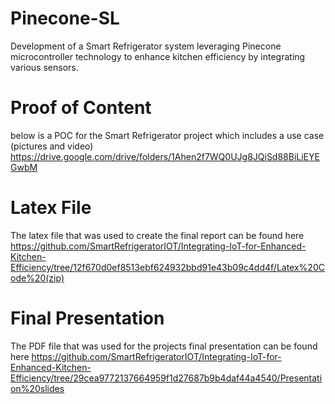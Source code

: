 # Pinecone-SL
Development of a Smart Refrigerator system leveraging Pinecone microcontroller technology to enhance kitchen efficiency by integrating various sensors.

# Proof of Content
below is a POC for the Smart Refrigerator project which includes a use case (pictures and video)
https://drive.google.com/drive/folders/1Ahen2f7WQ0UJg8JQiSd88BiLiEYEGwbM 

# Latex File
The latex file that was used to create the final report can be found here
https://github.com/SmartRefrigeratorIOT/Integrating-IoT-for-Enhanced-Kitchen-Efficiency/tree/12f670d0ef8513ebf624932bbd91e43b09c4dd4f/Latex%20Code%20(zip)

# Final Presentation
The PDF file that was used for the projects final presentation can be found here
https://github.com/SmartRefrigeratorIOT/Integrating-IoT-for-Enhanced-Kitchen-Efficiency/tree/29cea9772137664959f1d27687b9b4daf44a4540/Presentation%20slides

